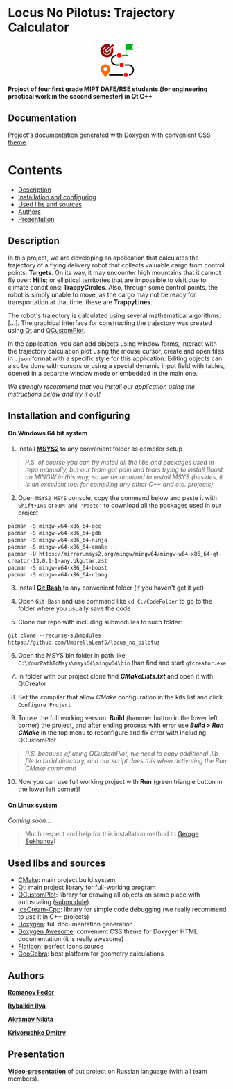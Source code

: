 # Locus No Pilotus: Trajectory Calculator

<div align="center">
  <img src=".extra/images/icon.png" alt="Logo" width="80" height="80">
</div>

**Project of four first grade MIPT DAFE/RSE students (for engineering practical work in the second semester) in Qt C++**

## Documentation
Project's [documentation](https://umbrellaleaf5.github.io/locus_no_pilotus/index.html) generated with Doxygen with [convenient CSS theme](#used-libs-and-sources).

# Contents
  * [Description](#description)
  * [Installation and configuring](#installation-and-configuring "with using MSYS")
  * [Used libs and sources](#used-libs-and-sources "we are using GitHub submodules feature 😎")
  * [Authors](#authors "the best guys")
  * [Presentation](#presentation "video link")

## Description

In this project, we are developing an application that calculates the trajectory of a flying delivery robot that collects valuable cargo from control points: **Targets**. 
On its way, it may encounter high mountains that it cannot fly over: **Hills**; or elliptical territories that are impossible to visit due to climate conditions: **TrappyCircles**. 
Also, through some control points, the robot is simply unable to move, as the cargo may not be ready for transportation at that time, these are **TrappyLines**. 

The robot's trajectory is calculated using several mathematical algorithms: [...]. 
The graphical interface for constructing the trajectory was created using [Qt](#used-libs-and-sources) and [QCustomPlot](#used-libs-and-sources). 

In the application, you can add objects using window forms, interact with the trajectory calculation plot using the mouse cursor, create and open files in ```.json``` format with a specific style for this application. Editing objects can also be done with cursors or using a special dynamic input field with tables, opened in a separate window mode or embedded in the main one. 

*We strongly recommend that you install our application using the instructions below and try it out!*

## Installation and configuring

#### On Windows 64 bit system
1) Install **[MSYS2](https://www.msys2.org/)** to any convenient folder as compiler setup
> *P.S. of course you can try install all the libs and packages used in repo manually, but our team got pain and tears trying to install Boost on MINGW in this way, so we recommend to install MSYS (besides, it is an excellent tool for compiling any other C++ and etc. projects)*

2) Open ```MSYS2 MSYS``` console, copy the command below and paste it with ```Shift+Ins``` or ```RBM and 'Paste'``` to download all the packages used in our project
```
pacman -S mingw-w64-x86_64-gcc
pacman -S mingw-w64-x86_64-gdb
pacman -S mingw-w64-x86_64-ninja
pacman -S mingw-w64-x86_64-cmake
pacman -U https://mirror.msys2.org/mingw/mingw64/mingw-w64-x86_64-qt-creator-13.0.1-1-any.pkg.tar.zst
pacman -S mingw-w64-x86_64-boost
pacman -S mingw-w64-x86_64-clang
```

3) Install **[Git Bash](https://gitforwindows.org/)** to any convenient folder (if you haven't get it yet) 

4) Open ```Git Bash``` and use command like ```cd C:/CodeFolder``` to go to the folder where you usually save the code

5) Clone our repo with including submodules to such folder:
``` 
git clone --recurse-submodules https://github.com/UmbrellaLeaf5/locus_no_pilotus 
```

6) Open the MSYS bin folder in path like ```C:\YourPathToMsys\msys64\mingw64\bin``` than find and start ```qtcreator.exe```

7) In folder with our project clone find ***CMakeLists.txt*** and open it with QtCreator

8) Set the compiler that allow *CMake* configuration in the kits list and click ```Configure Project```

9) To use the full working version: **Build** (hammer button in the lower left corner) the project, and after ending process with error use ***Build > Run CMake*** in the top menu to reconfigure and fix error with including QCustomPlot
> *P.S. because of using QCustomPlot, we need to copy additional .lib file to build directory, and our script does this when activating the Run CMake command*

10) Now you can use full working project with **Run** (green triangle button in the lower left corner)!

#### On Linux system

*Coming soon...*

> Much respect and help for this installation method to [George Sukhanov](https://github.com/TheFueRr "our colleague with an equally interesting project on processing experimental data")!

## Used libs and sources
* [CMake](https://cmake.org/): main project build system
* [Qt](https://www.qt.io/): main project library for full-working program
* [QCustomPlot](https://www.qcustomplot.com/): library for drawing all objects on same place with autoscaling ([submodule](https://github.com/UmbrellaLeaf5/qcustomplot "reference for submodule with lib in GitHub"))
* [IceCream-Cpp](https://github.com/renatoGarcia/icecream-cpp): library for simple code debugging (we really recommend to use it in C++ projects)
* [Doxygen](https://www.doxygen.nl/): full documentation generation
* [Doxygen Awesome](https://github.com/jothepro/doxygen-awesome-css): convenient CSS theme for Doxygen HTML documentation (it is really awesome)
* [Flaticon](https://www.flaticon.com/): perfect icons source
* [GeoGebra](https://www.geogebra.org/): best platform for geometry calculations

## Authors
**[Romanov Fedor](https://github.com/Romanov-Fedor "math greatest gigachad and refactor guy (also Desmos and GeoGebra proger)")**

**[Rybalkin Ilya](https://github.com/Stargazer2005 "traveling salesman problem and Dijkstra algos enjoyer, the trajectory guy")**

**[Akramov Nikita](https://github.com/MrWh1teF0x "jsons, add forms, cursors, animation, scale hero")**

**[Krivoruchko Dmitry](https://github.com/UmbrellaLeaf5 "repo manager and gui guy with tables instead of muscles and arcs instead of veins")**

## Presentation
**[Video-presentation](https://disk.yandex.ru/i/R-6LPpjHcT5Fdw)** of out project on Russian language (with all team members).
